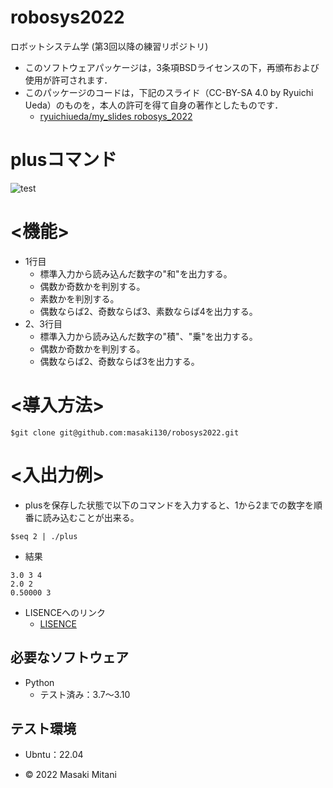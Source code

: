 # robosys2022
ロボットシステム学 (第3回以降の練習リポジトリ)
* このソフトウェアパッケージは，3条項BSDライセンスの下，再頒布および使用が許可されます．
* このパッケージのコードは，下記のスライド（CC-BY-SA 4.0 by Ryuichi Ueda）のものを，本人の許可を得て自身の著作としたものです．
    * [ryuichiueda/my_slides robosys_2022](https://github.com/ryuichiueda/my_slides/tree/master/robosys_2022)

# plusコマンド
![test](https://github.com/masaki130/robosys2022/actions/workflows/test.yml/badge.svg)

# <機能>
* 1行目
    * 標準入力から読み込んだ数字の"和"を出力する。
    * 偶数か奇数かを判別する。
    * 素数かを判別する。
    * 偶数ならば2、奇数ならば3、素数ならば4を出力する。
* 2、3行目
    * 標準入力から読み込んだ数字の"積"、"乗"を出力する。
    * 偶数か奇数かを判別する。
    * 偶数ならば2、奇数ならば3を出力する。

# <導入方法>
```
$git clone git@github.com:masaki130/robosys2022.git
```
# <入出力例>
* plusを保存した状態で以下のコマンドを入力すると、1から2までの数字を順番に読み込むことが出来る。

```
$seq 2 | ./plus
```
* 結果
```
3.0 3 4
2.0 2
0.50000 3
```
* LISENCEへのリンク
    * [LISENCE](https://github.com/masaki130/robosys2022/blob/main/LICENSE)

## 必要なソフトウェア
* Python
  * テスト済み：3.7～3.10

## テスト環境
* Ubntu：22.04

* © 2022 Masaki Mitani
